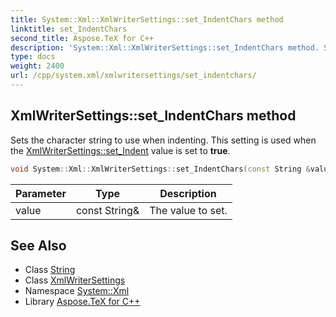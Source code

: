 ```yaml
---
title: System::Xml::XmlWriterSettings::set_IndentChars method
linktitle: set_IndentChars
second_title: Aspose.TeX for C++
description: 'System::Xml::XmlWriterSettings::set_IndentChars method. Sets the character string to use when indenting. This setting is used when the XmlWriterSettings::set_Indent value is set to true in C++.'
type: docs
weight: 2400
url: /cpp/system.xml/xmlwritersettings/set_indentchars/
---
```

## XmlWriterSettings::set_IndentChars method


Sets the character string to use when indenting. This setting is used when the [XmlWriterSettings::set_Indent](../set_indent/) value is set to **true**.

```cpp
void System::Xml::XmlWriterSettings::set_IndentChars(const String &value)
```


| Parameter | Type | Description |
| --- | --- | --- |
| value | const String\& | The value to set. |

## See Also

* Class [String](../../../system/string/)
* Class [XmlWriterSettings](../)
* Namespace [System::Xml](../../)
* Library [Aspose.TeX for C++](../../../)
